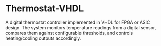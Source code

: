 # Thermostat-VHDL
A digital thermostat controller implemented in VHDL for FPGA or ASIC design. The system monitors temperature readings from a digital sensor, compares them against configurable thresholds, and controls heating/cooling outputs accordingly.
